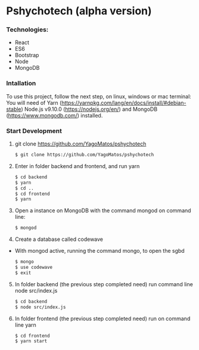 # Pshychotech (alpha version)

### Technologies:
- React
- ES6
- Bootstrap
- Node
- MongoDB


### Intallation
To use this project, follow the next step, on linux, windows or mac terminal:
You will need of Yarn (https://yarnpkg.com/lang/en/docs/install/#debian-stable) Node.js v9.10.0 (https://nodejs.org/en/) and MongoDB (https://www.mongodb.com/) installed.

### Start Development

1) git clone https://github.com/YagoMatos/pshychotech

    ```sh
    $ git clone https://github.com/YagoMatos/pshychotech
    ```

2) Enter in folder backend and frontend, and run yarn

    ```sh
    $ cd backend 
    $ yarn
    $ cd ..
    $ cd frontend
    $ yarn
    ```

3) Open a instance on MongoDB with the command mongod on command line:
    
    ```sh
    $ mongod
    ```
4) Create a database called codewave
 - With mongod active, running the command mongo, to open the sgbd
 
    ```sh
    $ mongo
    $ use codewave
    $ exit
    ```
5) In folder backend (the previous step completed need) run command line node src/index.js 

    ```sh
    $ cd backend
    $ node src/index.js
    ```

6) In folder frontend (the previous step completed need) run on command line yarn 

    ```sh
    $ cd frontend
    $ yarn start
    ```
 
